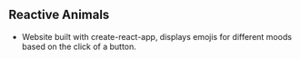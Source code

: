 ## Reactive Animals

* Website built with create-react-app, displays emojis for different moods based on the click of a button.  
